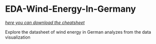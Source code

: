 # EDA-Wind-Energy-In-Germany
[*here you can download the cheatsheet*](https://www.kaggle.com/blastchar/telco-customer-churn)

Explore the datasheet of wind energy in German analyzes from the data visualization
 
